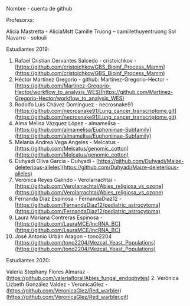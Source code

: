 Nombre - cuenta de github

Profesorxs:

Alicia Mastretta - AliciaMstt
Camille Truong – camillethuyentruong
Sol Navarro - solouli



Estudiantes 2019:
1. Rafael Cristian Cervantes Salcedo - cristoichkov - [https://github.com/cristoichkov/GBS_Bioinf_Process_Mamm](https://github.com/cristoichkov/GBS_Bioinf_Process_Mamm)
2. Héctor Martínez Gregorio - github: Martinez-Gregorio-Hector - [https://github.com/Martinez-Gregorio-Hector/workflow_to_analysis_WES](https://github.com/Martinez-Gregorio-Hector/workflow_to_analysis_WES)
3. Rodolfo Luis Chávez Domínguez - necrosnake91 [https://github.com/necrosnake91/Lung_cancer_transcriptome.git](https://github.com/necrosnake91/Lung_cancer_transcriptome.git)
4. Alma Melisa Vázquez López - almamelisa - [https://github.com/almamelisa/Euphoniinae-Subfamily](https://github.com/almamelisa/Euphoniinae-Subfamily)
5. Melania Andrea Vega Angeles - Melcatus - [https://github.com/Melcatus/genomic_cotton](https://github.com/Melcatus/genomic_cotton)
6. Duhyadi Oliva García - Duhyadi - [https://github.com/Duhyadi/Maize-deleterious-alleles](https://github.com/Duhyadi/Maize-deleterious-alleles)
7. Verónica Reyes Galindo - VeroIarrachtai - [https://github.com/VeroIarrachtai/Abies_religiosa_vs_ozone](https://github.com/VeroIarrachtai/Abies_religiosa_vs_ozone)
8. Fernanda Díaz Espinosa - FernandaDiaz12 - [https://github.com/FernandaDiaz12/pediatric_astrocytoma](https://github.com/FernandaDiaz12/pediatric_astrocytoma)
9. Laura Mariana Contreras Espinosa - [https://github.com/LauraMCE/lncRNA_BC](https://github.com/LauraMCE/lncRNA_BC)
10. José Antonio Urbán Aragon - tono2204 [https://github.com/tono2204/Mezcal_Yeast_Populations](https://github.com/tono2204/Mezcal_Yeast_Populations)






Estudiantes 2020:

Valeria Stephany Flores Almaraz - (https://github.com/valeriafloral/Abies_fungal_endophytes)
2. Verónica Lizbeth González Valdez - VeronicaGlez - (https://github.com/VeronicaGlez/Red_warbler)
(https://github.com/VeronicaGlez/Red_warbler.git)
